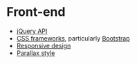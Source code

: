 Front-end
=========

* [jQuery API](http://api.jquery.com/)
* [CSS frameworks](http://mashable.com/2013/04/26/css-boilerplates-frameworks/), particularly [Bootstrap](http://getbootstrap.com/getting-started/)
* [Responsive design](http://coding.smashingmagazine.com/2011/01/12/guidelines-for-responsive-web-design/)
* [Parallax style](http://webdesignledger.com/inspiration/21-examples-of-parallax-scrolling-in-web-design)
